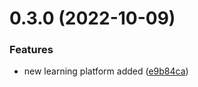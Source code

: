 # 0.3.0 (2022-10-09)


### Features

* new learning platform added ([e9b84ca](https://github.com/Panquesito7/free-Web3-resources/commit/e9b84ca97bdb932b265d121c533884e3ee7bb1f3))



